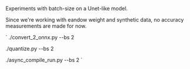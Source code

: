 
Experiments with batch-size on a Unet-like model.

Since we're working with eandow weight and synthetic data, no accuracy measurements are made for now.


`
./convert_2_onnx.py --bs 2

./quantize.py --bs 2

./async_compile_run.py --bs 2
`



